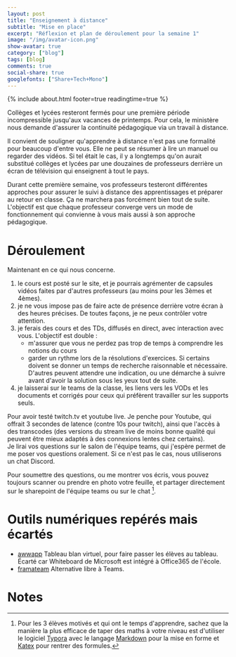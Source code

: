 ```yaml
---
layout: post
title: "Enseignement à distance"
subtitle: "Mise en place" 
excerpt: "Réflexion et plan de déroulement pour la semaine 1"
image: "/img/avatar-icon.png"
show-avatar: true
category: ["blog"]
tags: [blog]
comments: true
social-share: true
googlefonts: ["Share+Tech+Mono"]
---
```


{% include about.html footer=true readingtime=true %}

Collèges et lycées resteront fermés pour une première période incompressible jusqu'aux vacances de printemps. Pour cela, le ministère nous demande d'assurer la continuité pédagogique via un travail à distance. 

Il convient de souligner qu'apprendre à distance n'est pas une formalité pour beaucoup d'entre vous. Elle ne peut se résumer à lire un manuel ou regarder des vidéos. Si tel était le cas, il y a longtemps qu'on aurait substitué collèges et lycées par une douzaines de professeurs derrière un écran de télévision qui enseignent à tout le pays.

Durant cette première semaine, vos professeurs testeront différentes approches pour assurer le suivi à distance des apprentissages et préparer au retour en classe. Ça ne marchera pas forcément bien tout de suite. L'objectif est que chaque professeur converge vers un mode de fonctionnement qui convienne à vous mais aussi à son approche pédagogique.

# Déroulement
Maintenant en ce qui nous concerne. 

1. le cours est posté sur le site, et je pourrais agrémenter de capsules vidéos faites par d'autres professeurs (au moins pour les 3èmes et 4èmes).
1. je ne vous impose pas de faire acte de présence derrière votre écran à des heures précises. De toutes façons, je ne peux contrôler votre attention.
1. je ferais des cours et des TDs, diffusés en direct, avec interaction avec vous. L'objectif est double :
	- m'assurer que vous ne perdez pas trop de temps à comprendre les notions du cours
	- garder un rythme lors de la résolutions d'exercices. Si certains doivent se donner un temps de recherche raisonnable et nécessaire. D'autres peuvent attendre une indication, ou une démarche à suivre avant d'avoir la solution sous les yeux tout de suite.
1. je laisserai sur le teams de la classe, les liens vers les VODs et les documents et corrigés pour ceux qui préfèrent travailler sur les supports seuls. 

Pour avoir testé twitch.tv et youtube live. Je penche pour Youtube, qui offrait 3 secondes de latence (contre 10s pour twitch), ainsi que l'accès à des transcodes (des versions du stream live de moins bonne qualité qui peuvent être mieux adaptés à des connexions lentes chez certains).  
Je lirai vos questions sur le salon de l'équipe teams, qui j'espère permet de me poser vos questions oralement. Si ce n'est pas le cas, nous utiliserons un chat Discord.

Pour soumettre des questions, ou me montrer vos écris, vous pouvez toujours scanner ou prendre en photo votre feuille, et partager directement sur le sharepoint de l'équipe teams ou sur le chat [^1].



# Outils numériques repérés mais écartés
- [awwapp](https://awwapp.com/) Tableau blan virtuel, pour faire passer les élèves au  tableau. Écarté car Whiteboard de Microsoft est intégré à Office365 de l'école.
- [framateam](https://framateam.org) Alternative libre à Teams.

# Notes

[^1]: Pour les 3 élèves motivés et qui ont le temps d'apprendre, sachez que la manière la plus efficace de taper des maths à votre niveau est d'utiliser le logiciel [Typora](https://typora.io/) avec le langage [Markdown](https://blog.wax-o.com/2014/04/tutoriel-un-guide-pour-bien-commencer-avec-markdown/) pour la mise en forme et [Katex](https://katex.org/docs/supported.html) pour rentrer des formules.

 
 






